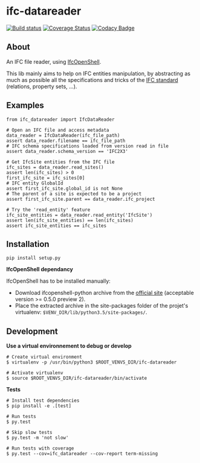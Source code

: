 # ifc-datareader

[![Build status](
  https://img.shields.io/travis/Nobatek/ifc-datareader/master.svg)](
    https://travis-ci.org/Nobatek/ifc-datareader)
[![Coverage Status](
  https://coveralls.io/repos/github/Nobatek/ifc-datareader/badge.svg?branch=master)](
    https://coveralls.io/github/Nobatek/ifc-datareader?branch=master)
[![Codacy Badge](
  https://api.codacy.com/project/badge/Grade/a6df579064644efe8f0a4170dfa79702)](
    https://www.codacy.com/app/davidfrederique/ifc-datareader?utm_source=github.com&amp;utm_medium=referral&amp;utm_content=Nobatek/ifc-datareader&amp;utm_campaign=Badge_Grade)

## About
An IFC file reader, using [IfcOpenShell](http://ifcopenshell.org/python.html).

This lib mainly aims to help on IFC entities manipulation, by abstracting
as much as possible all the specifications and tricks of the [IFC standard](
http://www.buildingsmart-tech.org/) (relations, property sets, ...).

## Examples

    from ifc_datareader import IfcDataReader

    # Open an IFC file and access metadata
    data_reader = IfcDataReader(ifc_file_path)
    assert data_reader.filename == ifc_file_path
    # IFC schema specifications loaded from version read in file
    assert data_reader.schema_version == 'IFC2X3'

    # Get IfcSite entities from the IFC file
    ifc_sites = data_reader.read_sites()
    assert len(ifc_sites) > 0
    first_ifc_site = ifc_sites[0]
    # IFC entity GlobalId
    assert first_ifc_site.global_id is not None
    # The parent of a site is expected to be a project
    assert first_ifc_site.parent == data_reader.ifc_project

    # Try the 'read_entity' feature
    ifc_site_entities = data_reader.read_entity('IfcSite')
    assert len(ifc_site_entities) == len(ifc_sites)
    assert ifc_site_entities == ifc_sites

## Installation

    pip install setup.py

**IfcOpenShell dependancy**

IfcOpenShell has to be installed manually:
- Download ifcopenshell-python archive from the [official site](
http://ifcopenshell.org/python.html) (acceptable version >= 0.5.0 preview 2).
- Place the extracted archive in the site-packages folder of the projet's
virtualenv: `$VENV_DIR/lib/python3.5/site-packages/`.

## Development

**Use a virtual environnement to debug or develop**

    # Create virtual environment
    $ virtualenv -p /usr/bin/python3 $ROOT_VENVS_DIR/ifc-datareader

    # Activate virtualenv
    $ source $ROOT_VENVS_DIR/ifc-datareader/bin/activate

**Tests**

    # Install test dependencies
    $ pip install -e .[test]

    # Run tests
    $ py.test

    # Skip slow tests
    $ py.test -m 'not slow'

    # Run tests with coverage
    $ py.test --cov=ifc_datareader --cov-report term-missing
